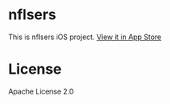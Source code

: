 # nflsers
This is nflsers iOS project. 
[View it in App Store](https://itunes.apple.com/us/app/%E5%8D%97%E5%A4%96%E4%BA%BA-%E5%8D%97%E4%BA%AC%E5%A4%96%E5%9B%BD%E8%AF%AD%E5%AD%A6%E6%A0%A1%E5%9C%A8%E7%BA%BF%E5%AD%A6%E7%94%9F%E5%B9%B3%E5%8F%B0/id1246252649?l=zh&ls=1&mt=8)
# License
Apache License 2.0
